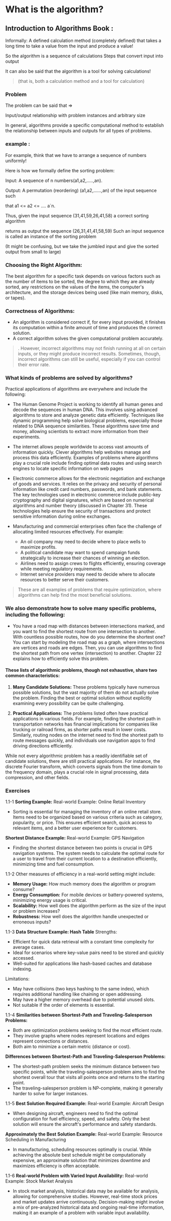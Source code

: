 # What is the algorithm?

## Introduction to Algorithms Book :

Informally:
A defined calculation method (completely defined) that takes a long time to take a value from the input and produce a value!

So the algorithm is a sequence of calculations
Steps that convert input into output

It can also be said that the algorithm is a tool for solving calculations!

> (that is, both a calculation method and a tool for calculation)

### Problem
The problem can be said that =>

Input/output relationship with problem instances and arbitrary size

In general, algorithms provide a specific computational method to establish the relationship between inputs and outputs for all types of problems. 


### example :
For example, think that we have to arrange a sequence of numbers uniformly!

Here is how we formally define the sorting problem:

Input: A sequence of n numbers(a1,a2,.....,an).

Output: A permutation (reordering) (a1,a2,......,an) of the input sequence such

that a1 <= a2 <= .... a`n.

Thus, given the input sequence (31,41,59,26,41,58) a correct sorting algorithm

returns as output the sequence (26,31,41,41,58,59) Such an input sequence is called an instance of the sorting problem

(It might be confusing, but we take the jumbled input and give the sorted output from small to large)


### **Choosing the Right Algorithm:**
The best algorithm for a specific task depends on various factors such as the number of items to be sorted, the degree to which they are already sorted, any restrictions on the values of the items, the computer's architecture, and the storage devices being used (like main memory, disks, or tapes).


### **Correctness of Algorithms:**
- An algorithm is considered correct if, for every input provided, it finishes its computation within a finite amount of time and produces the correct solution.
- A correct algorithm solves the given computational problem accurately. 

> . However, incorrect algorithms may not finish running at all on certain inputs, or they might produce incorrect results. Sometimes, though, incorrect algorithms can still be useful, especially if you can control their error rate.

### What kinds of problems are solved by algorithms?

Practical applications of algorithms are everywhere and include the following:

- The Human Genome Project is working to identify all human genes and decode the sequences in human DNA. This involves using advanced algorithms to store and analyze genetic data efficiently. Techniques like dynamic programming help solve biological problems, especially those related to DNA sequence similarities. These algorithms save time and money, allowing scientists to extract more information from their experiments.

- The internet allows people worldwide to access vast amounts of information quickly. Clever algorithms help websites manage and process this data efficiently. Examples of problems where algorithms play a crucial role include finding optimal data routes and using search engines to locate specific information on web pages


- Electronic commerce allows for the electronic negotiation and exchange of goods and services. It relies on the privacy and security of personal information like credit card numbers, passwords, and bank statements. The key technologies used in electronic commerce include public-key cryptography and digital signatures, which are based on numerical algorithms and number theory (discussed in Chapter 31). These technologies help ensure the security of transactions and protect sensitive information during online exchanges.


- Manufacturing and commercial enterprises often face the challenge of allocating limited resources effectively. For example:
  - An oil company may need to decide where to place wells to maximize profits.
  - A political candidate may want to spend campaign funds strategically to increase their chances of winning an election.
  - Airlines need to assign crews to flights efficiently, ensuring coverage while meeting regulatory requirements.
  - Internet service providers may need to decide where to allocate resources to better serve their customers.
> These are all examples of problems that require optimization, where algorithms can help find the most beneficial solutions.


### We also demonstrate how to solve many specific problems, including the following:

- You have a road map with distances between intersections marked, and you want to find the shortest route from one intersection to another. With countless possible routes, how do you determine the shortest one? You can start by modeling the road map as a graph, where intersections are vertices and roads are edges. Then, you can use algorithms to find the shortest path from one vertex (intersection) to another. Chapter 22 explains how to efficiently solve this problem.


#### **These lists of algorithmic problems, though not exhaustive, share two common characteristics:**

1. **Many Candidate Solutions:** These problems typically have numerous possible solutions, but the vast majority of them do not actually solve the problem. Finding the best or optimal solution without explicitly examining every possibility can be quite challenging.

2. **Practical Applications:** The problems listed often have practical applications in various fields. For example, finding the shortest path in transportation networks has financial implications for companies like trucking or railroad firms, as shorter paths result in lower costs. Similarly, routing nodes on the internet need to find the shortest path to route messages quickly, and individuals use navigation apps to find driving directions efficiently.

While not every algorithmic problem has a readily identifiable set of candidate solutions, there are still practical applications. For instance, the discrete Fourier transform, which converts signals from the time domain to the frequency domain, plays a crucial role in signal processing, data compression, and other fields.


### Exercises

1.1-1
**Sorting Example:** 
Real-world Example: Online Retail Inventory
- Sorting is essential for managing the inventory of an online retail store. Items need to be organized based on various criteria such as category, popularity, or price. This ensures efficient search, quick access to relevant items, and a better user experience for customers.

**Shortest Distance Example:** 
Real-world Example: GPS Navigation
- Finding the shortest distance between two points is crucial in GPS navigation systems. The system needs to calculate the optimal route for a user to travel from their current location to a destination efficiently, minimizing time and fuel consumption.

1.1-2
Other measures of efficiency in a real-world setting might include:
- **Memory Usage:** How much memory does the algorithm or program consume?
- **Energy Consumption:** For mobile devices or battery-powered systems, minimizing energy usage is critical.
- **Scalability:** How well does the algorithm perform as the size of the input or problem increases?
- **Robustness:** How well does the algorithm handle unexpected or erroneous inputs?

1.1-3
**Data Structure Example: Hash Table**
Strengths:
- Efficient for quick data retrieval with a constant time complexity for average cases.
- Ideal for scenarios where key-value pairs need to be stored and quickly accessed.
- Well-suited for applications like hash-based caches and database indexing.

Limitations:
- May have collisions (two keys hashing to the same index), which requires additional handling like chaining or open addressing.
- May have a higher memory overhead due to potential unused slots.
- Not suitable if the order of elements is essential.

1.1-4
**Similarities between Shortest-Path and Traveling-Salesperson Problems:**
- Both are optimization problems seeking to find the most efficient route.
- They involve graphs where nodes represent locations and edges represent connections or distances.
- Both aim to minimize a certain metric (distance or cost).

**Differences between Shortest-Path and Traveling-Salesperson Problems:**
- The shortest-path problem seeks the minimum distance between two specific points, while the traveling-salesperson problem aims to find the shortest overall tour that visits all points once and returns to the starting point.
- The traveling-salesperson problem is NP-complete, making it generally harder to solve for larger instances.

1.1-5
**Best Solution Required Example:** 
Real-world Example: Aircraft Design
- When designing aircraft, engineers need to find the optimal configuration for fuel efficiency, speed, and safety. Only the best solution will ensure the aircraft's performance and safety standards.

**Approximately the Best Solution Example:** 
Real-world Example: Resource Scheduling in Manufacturing
- In manufacturing, scheduling resources optimally is crucial. While achieving the absolute best schedule might be computationally expensive, an approximate solution that minimizes downtime and maximizes efficiency is often acceptable.

1.1-6
**Real-world Problem with Varied Input Availability:**
Real-world Example: Stock Market Analysis
- In stock market analysis, historical data may be available for analysis, allowing for comprehensive studies. However, real-time stock prices and market updates arrive continuously. Decision-making might involve a mix of pre-analyzed historical data and ongoing real-time information, making it an example of a problem with variable input availability.